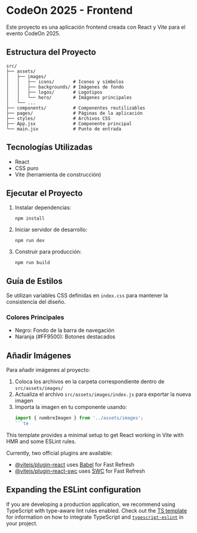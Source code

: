 # CodeOn 2025 - Frontend

Este proyecto es una aplicación frontend creada con React y Vite para el evento CodeOn 2025.

## Estructura del Proyecto

```
src/
├── assets/
│   ├── images/
│   │   ├── icons/       # Iconos y símbolos
│   │   ├── backgrounds/ # Imágenes de fondo
│   │   ├── logos/       # Logotipos
│   │   └── hero/        # Imágenes principales
│   └── ...
├── components/          # Componentes reutilizables
├── pages/               # Páginas de la aplicación
├── styles/              # Archivos CSS
├── App.jsx              # Componente principal
└── main.jsx             # Punto de entrada
```

## Tecnologías Utilizadas

- React
- CSS puro
- Vite (herramienta de construcción)

## Ejecutar el Proyecto

1. Instalar dependencias:
   ```
   npm install
   ```

2. Iniciar servidor de desarrollo:
   ```
   npm run dev
   ```

3. Construir para producción:
   ```
   npm run build
   ```

## Guía de Estilos

Se utilizan variables CSS definidas en `index.css` para mantener la consistencia del diseño.

### Colores Principales

- Negro: Fondo de la barra de navegación
- Naranja (#FF9500): Botones destacados

## Añadir Imágenes

Para añadir imágenes al proyecto:

1. Coloca los archivos en la carpeta correspondiente dentro de `src/assets/images/`
2. Actualiza el archivo `src/assets/images/index.js` para exportar la nueva imagen
3. Importa la imagen en tu componente usando:
   ```jsx
   import { nombreImagen } from '../assets/images';
   ```te

This template provides a minimal setup to get React working in Vite with HMR and some ESLint rules.

Currently, two official plugins are available:

- [@vitejs/plugin-react](https://github.com/vitejs/vite-plugin-react/blob/main/packages/plugin-react) uses [Babel](https://babeljs.io/) for Fast Refresh
- [@vitejs/plugin-react-swc](https://github.com/vitejs/vite-plugin-react/blob/main/packages/plugin-react-swc) uses [SWC](https://swc.rs/) for Fast Refresh

## Expanding the ESLint configuration

If you are developing a production application, we recommend using TypeScript with type-aware lint rules enabled. Check out the [TS template](https://github.com/vitejs/vite/tree/main/packages/create-vite/template-react-ts) for information on how to integrate TypeScript and [`typescript-eslint`](https://typescript-eslint.io) in your project.
